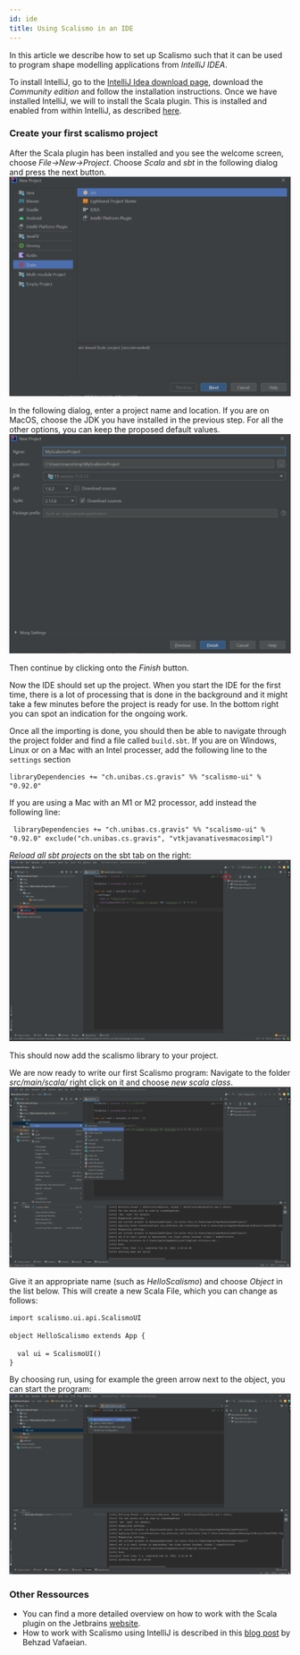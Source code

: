 ```yaml
---
id: ide
title: Using Scalismo in an IDE
---
```


In this article we describe how to set up Scalismo such that it can be used to program shape modelling applications from *IntelliJ IDEA*.

To install IntelliJ, go to the [IntelliJ Idea download page](https://www.jetbrains.com/idea/download/#section=windows), download the *Community edition* and follow the installation instructions. Once we have installed IntelliJ, we will to install the Scala plugin. This is 
installed and enabled from within IntelliJ, as described [here](https://www.jetbrains.com/help/idea/discover-intellij-idea-for-scala.html#).


### Create your first scalismo project

After the Scala plugin has been installed and you see the welcome screen, choose *File->New->Project*.
Choose *Scala*  and *sbt* in the following dialog and press the next button. 
![intellij-new-project](images/intellij-new-project.png)

In the following dialog, enter a project name and location. If you are on MacOS, 
choose the JDK you have installed in the previous step. For all the other options, 
you can keep the proposed default values. 
![intellij-new-project](images/intellij-new-project-options.png)

Then continue by clicking onto the *Finish* button.

Now the IDE should set up the project. When you start the IDE for the first time,
there is a lot of processing that is done in the background and it might take a few minutes before the project is ready for use. In the bottom right you can spot an indication for the ongoing work.

Once all the importing is done, you should then be able to navigate through the project folder and find a file called ```build.sbt```.
If you are on Windows, Linux or on a Mac with an Intel processer, add the following line to the ```settings``` section
```
libraryDependencies += "ch.unibas.cs.gravis" %% "scalismo-ui" % "0.92.0"
```
If you are using a Mac with an M1 or M2 processor, add instead the following line:
```
 libraryDependencies += "ch.unibas.cs.gravis" %% "scalismo-ui" % "0.92.0" exclude("ch.unibas.cs.gravis", "vtkjavanativesmacosimpl")     
```

*Reload all sbt projects* on the sbt tab on the right:
![intellij-build-sbt](images/intellij-build-sbt.png)

This should now add the scalismo library to your project. 

We are now ready to write our first Scalismo program:  Navigate to the folder
*src/main/scala/* right click on it and choose *new scala class*. 
![new scala class](images/intellij-new-scala-class.png)

Give it an appropriate name (such as *HelloScalismo*) and choose *Object* in the list below. This will create a new Scala File, which you can change as follows:
```
import scalismo.ui.api.ScalismoUI

object HelloScalismo extends App {

  val ui = ScalismoUI()
}
```

By choosing run, using for example the green arrow next to the object, you can start 
the program:
![intellij-run](images/intellij-run-projet.png)


### Other Ressources

* You can find a more detailed overview on how to work with the Scala plugin on the Jetbrains [website](https://www.jetbrains.com/help/idea/discover-intellij-idea-for-scala.html#).
* How to work with Scalismo using IntelliJ is described in this [blog post](http://empty-set.me/index.php/categories-intro/statistical-shape-modeling/) by Behzad Vafaeian.

